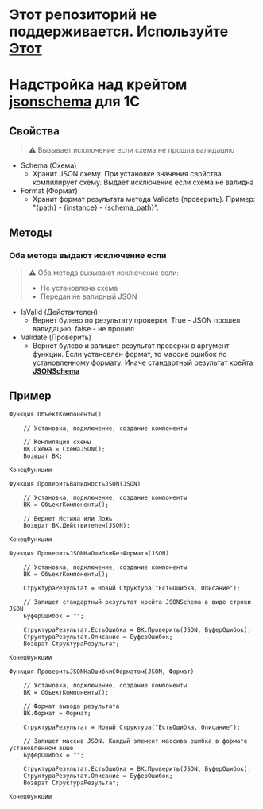 # Этот репозиторий не поддерживается. Используйте [Этот](https://github.com/Toveal/jsonschema-1c)

# Надстройка над крейтом **[jsonschema](https://crates.io/crates/jsonschema)** для 1С

## Свойства

> **:warning:** Вызывает исключение если схема не прошла валидацию

- Schema (Схема)
  - Хранит JSON схему. При установке значения свойства компилирует схему. Выдает исключение если схема не валидна
- Format (Формат)
  - Хранит формат результата метода Validate (проверить). Пример: "{path} - {instance} - {schema_path}".

## Методы

### Оба метода выдают исключение если

> **:warning:** Оба метода вызывают исключение если:
>
> - Не установлена схема
> - Передан не валидный JSON

- IsValid (Действителен)
  - Вернет булево по результату проверки. True - JSON прошел валидацию, false - не прошел
- Validate (Проверить)
  - Вернет булево и запишет результат проверки в аргумент функции. Если установлен формат, то массив ошибок по установленному формату. Иначе стандартный результат крейта **[JSONSchema](https://crates.io/crates/jsonschema)**

## Пример

```bsl
Функция ОбъектКомпоненты()

	// Установка, подключение, создание компоненты

	// Компиляция схемы
	ВК.Схема = СхемаJSON();
	Возврат ВК;

КонецФункции

Функция ПроверитьВалидностьJSON(JSON)

	// Установка, подключение, создание компоненты
	ВК = ОбъектКомпоненты();

	// Вернет Истина или Ложь
	Возврат ВК.Действителен(JSON);

КонецФункции

Функция ПроверитьJSONНаОшибкиБезФормата(JSON)

	// Установка, подключение, создание компоненты
	ВК = ОбъектКомпоненты();

	СтруктураРезультат = Новый Структура("ЕстьОшибка, Описание");

	// Запишет стандартный результат крейта JSONSchema в виде строки JSON
	БуферОшибок = "";

	СтруктураРезультат.ЕстьОшибка = ВК.Проверить(JSON, БуферОшибок);
	СтруктураРезультат.Описание = БуферОшибок;
	Возврат СтруктураРезультат;

КонецФункции

Функция ПроверитьJSONНаОшибкиСФорматом(JSON, Формат)

	// Установка, подключение, создание компоненты
	ВК = ОбъектКомпоненты();

	// Формат вывода результата
	ВК.Формат = Формат;

	СтруктураРезультат = Новый Структура("ЕстьОшибка, Описание");

	// Запишет массив JSON. Каждый элемент массива ошибка в формате установленном выше
	БуферОшибок = "";

	СтруктураРезультат.ЕстьОшибка = ВК.Проверить(JSON, БуферОшибок);
	СтруктураРезультат.Описание = БуферОшибок;
	Возврат СтруктураРезультат;

КонецФункции
```
